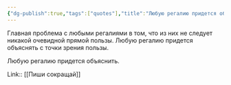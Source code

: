 ```yaml
---
{"dg-publish":true,"tags":["quotes"],"title":"Любую регалию придется объяснять с точки зрения пользы","date":"2021-10-25T16:41:00+03:00","modified_at":"2022-07-24T14:58:17+03:00","permalink":"/quotes/202110251641/","dgHomeLink":false,"dgPassFrontmatter":true}
---
```




Главная проблема с любыми регалиями в том, что из них не следует никакой очевидной прямой пользы. Любую регалию придется объяснять с точки зрения пользы.

Любую регалию придется объяснить.

Link:: [[Пиши сокращай]]
